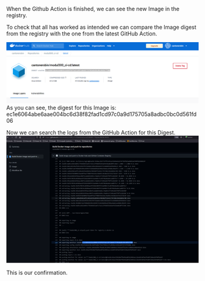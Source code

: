 When the Github Action is finished, we can see the new Image in the registry.

To check that all has worked as intended we can compare the Image digest from the registry with the one from the latest GitHub Action.

![Dockerfile Logs](DockerHub_Digest.png)
As you can see, the digest for this Image is: ec1e6064abe6aae004bc6d38f82fad1cd97c0a9d175705a8adbc0bc0d561fd06

Now we can search the logs from the GitHub Action for this Digest.
![Dockerfile Logs](Github_Action_Digest.png)

This is our confirmation.